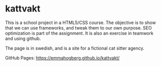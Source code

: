 # kattvakt

This is a school project in a HTML5/CSS course. The objective is to show that we can use frameworks, and tweak them to our own purpose. SEO optimization is part of the assignment. It is also an exercise in teamwork and using github.

The page is in swedish, and is a site for a fictional cat sitter agency.

GitHub Pages: https://emmahogberg.github.io/kattvakt/
